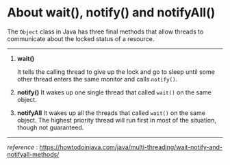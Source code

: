 # About wait(), notify() and notifyAll()

The `Object` class in Java has three final methods that allow threads to communicate about the locked status of a resource.

****

1. <b>wait()</b>

   It tells the calling thread to give up the lock and go to sleep until some other thread enters the same monitor and calls `notify()`.

2. <b>notify()</b>
   It wakes up one single thread that called `wait()` on the same object.

3. <b>notifyAll</b>
   It wakes up all the threads that called `wait()` on the same object. The highest priority thread will run first in most of the situation, though not guaranteed.

****

*reference* : https://howtodoinjava.com/java/multi-threading/wait-notify-and-notifyall-methods/
